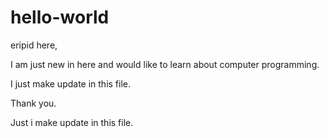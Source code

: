 # hello-world

eripid here,

I am just new in here and would like to learn about computer programming.

I just make update in this file.

Thank you.

Just i make update in this file.